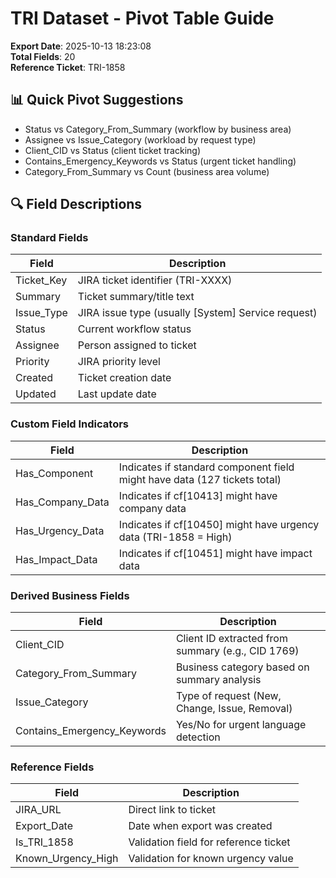 # TRI Dataset - Pivot Table Guide

**Export Date**: 2025-10-13 18:23:08  
**Total Fields**: 20  
**Reference Ticket**: TRI-1858  

## 📊 Quick Pivot Suggestions

- Status vs Category_From_Summary (workflow by business area)
- Assignee vs Issue_Category (workload by request type)
- Client_CID vs Status (client ticket tracking)
- Contains_Emergency_Keywords vs Status (urgent ticket handling)
- Category_From_Summary vs Count (business area volume)

## 🔍 Field Descriptions

### Standard Fields

| Field | Description |
|-------|-------------|
| Ticket_Key | JIRA ticket identifier (TRI-XXXX) |
| Summary | Ticket summary/title text |
| Issue_Type | JIRA issue type (usually [System] Service request) |
| Status | Current workflow status |
| Assignee | Person assigned to ticket |
| Priority | JIRA priority level |
| Created | Ticket creation date |
| Updated | Last update date |

### Custom Field Indicators

| Field | Description |
|-------|-------------|
| Has_Component | Indicates if standard component field might have data (127 tickets total) |
| Has_Company_Data | Indicates if cf[10413] might have company data |
| Has_Urgency_Data | Indicates if cf[10450] might have urgency data (TRI-1858 = High) |
| Has_Impact_Data | Indicates if cf[10451] might have impact data |

### Derived Business Fields

| Field | Description |
|-------|-------------|
| Client_CID | Client ID extracted from summary (e.g., CID 1769) |
| Category_From_Summary | Business category based on summary analysis |
| Issue_Category | Type of request (New, Change, Issue, Removal) |
| Contains_Emergency_Keywords | Yes/No for urgent language detection |

### Reference Fields

| Field | Description |
|-------|-------------|
| JIRA_URL | Direct link to ticket |
| Export_Date | Date when export was created |
| Is_TRI_1858 | Validation field for reference ticket |
| Known_Urgency_High | Validation for known urgency value |

